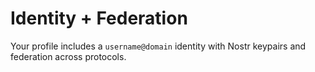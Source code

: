 # Identity + Federation

Your profile includes a `username@domain` identity with Nostr keypairs and federation across protocols.